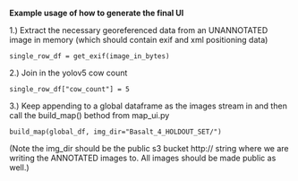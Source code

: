 
**Example usage of how to generate the final UI**

1.) Extract the necessary georeferenced data from an UNANNOTATED image in memory (which should contain exif and xml positioning data)
```
single_row_df = get_exif(image_in_bytes)
```
2.) Join in the yolov5 cow count

```
single_row_df["cow_count"] = 5
```

3.) Keep appending to a global dataframe as the images stream in and then call the build_map() bethod from map_ui.py

```
build_map(global_df, img_dir="Basalt_4_HOLDOUT_SET/")
```
(Note the img_dir should be the public s3 bucket http:// string where we are writing the ANNOTATED images to. All images should be made public as well.)
